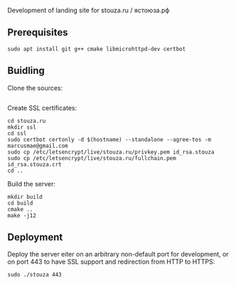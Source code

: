 Development of landing site for stouza.ru / ястоюза.рф

## Prerequisites

```
sudo apt install git g++ cmake libmicrohttpd-dev certbot
```

## Buidling

Clone the sources:

```
```

Create SSL certificates:

```
cd stouza.ru
mkdir ssl
cd ssl
sudo certbot certonly -d $(hostname) --standalone --agree-tos -m marcusmae@gmail.com
sudo cp /etc/letsencrypt/live/stouza.ru/privkey.pem id_rsa.stouza
sudo cp /etc/letsencrypt/live/stouza.ru/fullchain.pem id_rsa.stouza.crt
cd ..
```

Build the server:

```
mkdir build
cd build
cmake ..
make -j12
```

## Deployment

Deploy the server eiter on an arbitrary non-default port for development, or on port 443 to have SSL support and redirection from HTTP to HTTPS:

```
sudo ./stouza 443
```


